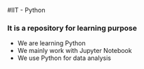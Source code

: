#IIT - Python
### It is a repository for learning purpose
- We are learning Python
- We mainly work with Jupyter Notebook
- We use Python for data analysis
